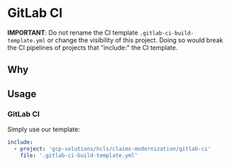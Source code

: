 # GitLab CI

**IMPORTANT**: Do not rename the CI template `.gitlab-ci-build-template.yml` or change the visibility of this project. Doing so would break the CI pipelines of projects that "include:" the CI template.

## Why



## Usage

### GitLab CI
Simply use our template:

```yaml
include:
  - project: 'gcp-solutions/hcls/claims-modernization/gitlab-ci'
    file: '.gitlab-ci-build-template.yml'
```
